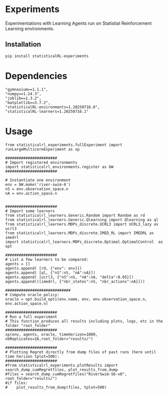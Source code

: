 # Experiments
Experimentations with Learning Agents run on Statistial Reinforcement Learning environments.


## Installation
    pip install statisticalRL-experiments

# Dependencies
    "gymnasium==1.1.1",
    "numpy==1.24.3",
    "joblib==1.3.2",
    "matplotlib==3.7.2",
    "statisticalRL-environments=1.20250716.6",
    "statisticalRL-learners=1.20250716.1"

# Usage


    from statisticalrl_experiments.fullExperiment import runLargeMulticoreExperiment as xp
    
    #######################
    # Import registered environments
    import statisticalrl_environments.register as bW
    #######################
    
    # Instantiate one environment
    env = bW.make('river-swim-6')
    nS = env.observation_space.n
    nA = env.action_space.n
    
    
    #######################
    # Import some learners
    from statisticalrl_learners.Generic.Random import Random as rd
    from statisticalrl_learners.Generic.Qlearning import Qlearning as ql
    from statisticalrl_learners.MDPs_discrete.UCRL3 import UCRL3_lazy as ucrl3
    from statisticalrl_learners.MDPs_discrete.IMED_RL import IMEDRL as imedrl
    import statisticalrl_learners.MDPs_discrete.Optimal.OptimalControl  as opt
    
    #######################
    # List a few learners to be compared:
    agents = []
    agents.append( [rd, {"env": env}])
    agents.append( [ql, {"nS":nS, "nA":nA}])
    agents.append( [ucrl3, {"nS":nS, "nA":nA, "delta":0.05}])
    agents.append(([imedrl, {"nbr_states":nS, "nbr_actions":nA}]))
        
    #############################
    # Compute oracle policy:
    oracle = opt.build_opti(env.name, env, env.observation_space.n, env.action_space.n)
    
    #######################
    # Run a full experiment
    # This function produces all results including plots, logs, etc in the folder "root_folder" 
    #######################
    xp(env, agents, oracle, timeHorizon=1000, nbReplicates=16,root_folder="results/")
    
    #######################
    # Plotting Regret directly from dump files of past runs (here until time horizon tplot=500):
    #######################    
    #from statisticalrl_experiments.plotResults import search_dump_cumRegretfiles, plot_results_from_dump
    #files = search_dump_cumRegretfiles("RiverSwim-S6-v0", root_folder="results/")
    #if files:
    #    plot_results_from_dump(files, tplot=500)
